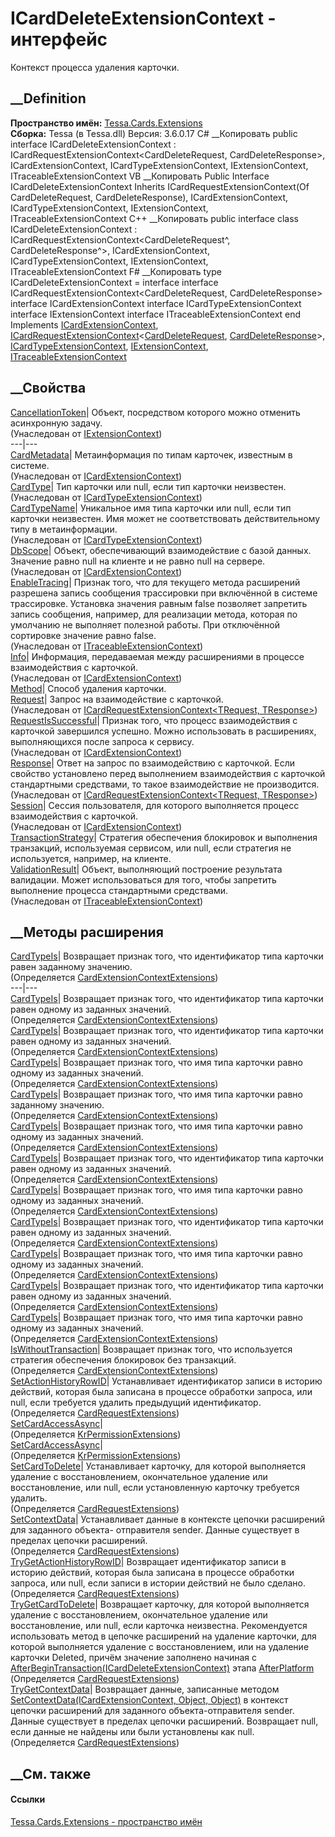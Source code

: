 # ICardDeleteExtensionContext - интерфейс
Контекст процесса удаления карточки.
## __Definition
 **Пространство имён:** [Tessa.Cards.Extensions](N_Tessa_Cards_Extensions.htm)  
 **Сборка:** Tessa (в Tessa.dll) Версия: 3.6.0.17
C# __Копировать
     public interface ICardDeleteExtensionContext : ICardRequestExtensionContext<CardDeleteRequest, CardDeleteResponse>, 
    	ICardExtensionContext, ICardTypeExtensionContext, IExtensionContext, ITraceableExtensionContext
VB __Копировать
     Public Interface ICardDeleteExtensionContext
    	Inherits ICardRequestExtensionContext(Of CardDeleteRequest, CardDeleteResponse), ICardExtensionContext, 
    	ICardTypeExtensionContext, IExtensionContext, ITraceableExtensionContext
C++ __Копировать
     public interface class ICardDeleteExtensionContext : ICardRequestExtensionContext<CardDeleteRequest^, CardDeleteResponse^>, 
    	ICardExtensionContext, ICardTypeExtensionContext, IExtensionContext, ITraceableExtensionContext
F# __Копировать
     type ICardDeleteExtensionContext = 
        interface
            interface ICardRequestExtensionContext<CardDeleteRequest, CardDeleteResponse>
            interface ICardExtensionContext
            interface ICardTypeExtensionContext
            interface IExtensionContext
            interface ITraceableExtensionContext
        end
Implements
    [ICardExtensionContext](T_Tessa_Cards_Extensions_ICardExtensionContext.htm), [ICardRequestExtensionContext](T_Tessa_Cards_Extensions_ICardRequestExtensionContext_2.htm)<[CardDeleteRequest](T_Tessa_Cards_CardDeleteRequest.htm), [CardDeleteResponse](T_Tessa_Cards_CardDeleteResponse.htm)>, [ICardTypeExtensionContext](T_Tessa_Cards_Extensions_ICardTypeExtensionContext.htm), [IExtensionContext](T_Tessa_Extensions_IExtensionContext.htm), [ITraceableExtensionContext](T_Tessa_Extensions_ITraceableExtensionContext.htm)
##  __Свойства
[CancellationToken](P_Tessa_Extensions_IExtensionContext_CancellationToken.htm)|
Объект, посредством которого можно отменить асинхронную задачу.  
(Унаследован от [IExtensionContext](T_Tessa_Extensions_IExtensionContext.htm))  
---|---  
[CardMetadata](P_Tessa_Cards_Extensions_ICardExtensionContext_CardMetadata.htm)|
Метаинформация по типам карточек, известным в системе.  
(Унаследован от
[ICardExtensionContext](T_Tessa_Cards_Extensions_ICardExtensionContext.htm))  
[CardType](P_Tessa_Cards_Extensions_ICardTypeExtensionContext_CardType.htm)|
Тип карточки или null, если тип карточки неизвестен.  
(Унаследован от
[ICardTypeExtensionContext](T_Tessa_Cards_Extensions_ICardTypeExtensionContext.htm))  
[CardTypeName](P_Tessa_Cards_Extensions_ICardTypeExtensionContext_CardTypeName.htm)|
Уникальное имя типа карточки или null, если тип карточки неизвестен. Имя может
не соответствовать действительному типу в метаинформации.  
(Унаследован от
[ICardTypeExtensionContext](T_Tessa_Cards_Extensions_ICardTypeExtensionContext.htm))  
[DbScope](P_Tessa_Cards_Extensions_ICardExtensionContext_DbScope.htm)|
Объект, обеспечивающий взаимодействие с базой данных. Значение равно null на
клиенте и не равно null на сервере.  
(Унаследован от
[ICardExtensionContext](T_Tessa_Cards_Extensions_ICardExtensionContext.htm))  
[EnableTracing](P_Tessa_Extensions_ITraceableExtensionContext_EnableTracing.htm)|
Признак того, что для текущего метода расширений разрешена запись сообщения
трассировки при включённой в системе трассировке. Установка значения равным
false позволяет запретить запись сообщения, например, для реализации метода,
которая по умолчанию не выполняет полезной работы. При отключённой сортировке
значение равно false.  
(Унаследован от
[ITraceableExtensionContext](T_Tessa_Extensions_ITraceableExtensionContext.htm))  
[Info](P_Tessa_Cards_Extensions_ICardExtensionContext_Info.htm)|  Информация,
передаваемая между расширениями в процессе взаимодействия с карточкой.  
(Унаследован от
[ICardExtensionContext](T_Tessa_Cards_Extensions_ICardExtensionContext.htm))  
[Method](P_Tessa_Cards_Extensions_ICardDeleteExtensionContext_Method.htm)|
Способ удаления карточки.  
[Request](P_Tessa_Cards_Extensions_ICardRequestExtensionContext_2_Request.htm)|
Запрос на взаимодействие с карточкой.  
(Унаследован от [ICardRequestExtensionContext<TRequest,
TResponse>](T_Tessa_Cards_Extensions_ICardRequestExtensionContext_2.htm))  
[RequestIsSuccessful](P_Tessa_Cards_Extensions_ICardExtensionContext_RequestIsSuccessful.htm)|
Признак того, что процесс взаимодействия с карточкой завершился успешно. Можно
использовать в расширениях, выполняющихся после запроса к сервису.  
(Унаследован от
[ICardExtensionContext](T_Tessa_Cards_Extensions_ICardExtensionContext.htm))  
[Response](P_Tessa_Cards_Extensions_ICardRequestExtensionContext_2_Response.htm)|
Ответ на запрос по взаимодействию с карточкой. Если свойство установлено перед
выполнением взаимодействия с карточкой стандартными средствами, то такое
взаимодействие не производится.  
(Унаследован от [ICardRequestExtensionContext<TRequest,
TResponse>](T_Tessa_Cards_Extensions_ICardRequestExtensionContext_2.htm))  
[Session](P_Tessa_Cards_Extensions_ICardExtensionContext_Session.htm)| Сессия
пользователя, для которого выполняется процесс взаимодействия с карточкой.  
(Унаследован от
[ICardExtensionContext](T_Tessa_Cards_Extensions_ICardExtensionContext.htm))  
[TransactionStrategy](P_Tessa_Cards_Extensions_ICardDeleteExtensionContext_TransactionStrategy.htm)|
Стратегия обеспечения блокировок и выполнения транзакций, используемая
сервисом, или null, если стратегия не используется, например, на клиенте.  
[ValidationResult](P_Tessa_Extensions_ITraceableExtensionContext_ValidationResult.htm)|
Объект, выполняющий построение результата валидации. Может использоваться для
того, чтобы запретить выполнение процесса стандартными средствами.  
(Унаследован от
[ITraceableExtensionContext](T_Tessa_Extensions_ITraceableExtensionContext.htm))  
##  __Методы расширения
[CardTypeIs](M_Tessa_Cards_Extensions_CardExtensionContextExtensions_CardTypeIs_2.htm)|
Возвращает признак того, что идентификатор типа карточки равен заданному
значению.  
(Определяется
[CardExtensionContextExtensions](T_Tessa_Cards_Extensions_CardExtensionContextExtensions.htm))  
---|---  
[CardTypeIs](M_Tessa_Cards_Extensions_CardExtensionContextExtensions_CardTypeIs_6.htm)|
Возвращает признак того, что идентификатор типа карточки равен одному из
заданных значений.  
(Определяется
[CardExtensionContextExtensions](T_Tessa_Cards_Extensions_CardExtensionContextExtensions.htm))  
[CardTypeIs](M_Tessa_Cards_Extensions_CardExtensionContextExtensions_CardTypeIs.htm)|
Возвращает признак того, что идентификатор типа карточки равен одному из
заданных значений.  
(Определяется
[CardExtensionContextExtensions](T_Tessa_Cards_Extensions_CardExtensionContextExtensions.htm))  
[CardTypeIs](M_Tessa_Cards_Extensions_CardExtensionContextExtensions_CardTypeIs_1.htm)|
Возвращает признак того, что имя типа карточки равно одному из заданных
значений.  
(Определяется
[CardExtensionContextExtensions](T_Tessa_Cards_Extensions_CardExtensionContextExtensions.htm))  
[CardTypeIs](M_Tessa_Cards_Extensions_CardExtensionContextExtensions_CardTypeIs_7.htm)|
Возвращает признак того, что имя типа карточки равно заданному значению.  
(Определяется
[CardExtensionContextExtensions](T_Tessa_Cards_Extensions_CardExtensionContextExtensions.htm))  
[CardTypeIs](M_Tessa_Cards_Extensions_CardExtensionContextExtensions_CardTypeIs_11.htm)|
Возвращает признак того, что имя типа карточки равно одному из заданных
значений.  
(Определяется
[CardExtensionContextExtensions](T_Tessa_Cards_Extensions_CardExtensionContextExtensions.htm))  
[CardTypeIs](M_Tessa_Cards_Extensions_CardExtensionContextExtensions_CardTypeIs_3.htm)|
Возвращает признак того, что идентификатор типа карточки равен одному из
заданных значений.  
(Определяется
[CardExtensionContextExtensions](T_Tessa_Cards_Extensions_CardExtensionContextExtensions.htm))  
[CardTypeIs](M_Tessa_Cards_Extensions_CardExtensionContextExtensions_CardTypeIs_8.htm)|
Возвращает признак того, что имя типа карточки равно одному из заданных
значений.  
(Определяется
[CardExtensionContextExtensions](T_Tessa_Cards_Extensions_CardExtensionContextExtensions.htm))  
[CardTypeIs](M_Tessa_Cards_Extensions_CardExtensionContextExtensions_CardTypeIs_4.htm)|
Возвращает признак того, что идентификатор типа карточки равен одному из
заданных значений.  
(Определяется
[CardExtensionContextExtensions](T_Tessa_Cards_Extensions_CardExtensionContextExtensions.htm))  
[CardTypeIs](M_Tessa_Cards_Extensions_CardExtensionContextExtensions_CardTypeIs_9.htm)|
Возвращает признак того, что имя типа карточки равно одному из заданных
значений.  
(Определяется
[CardExtensionContextExtensions](T_Tessa_Cards_Extensions_CardExtensionContextExtensions.htm))  
[CardTypeIs](M_Tessa_Cards_Extensions_CardExtensionContextExtensions_CardTypeIs_5.htm)|
Возвращает признак того, что идентификатор типа карточки равен одному из
заданных значений.  
(Определяется
[CardExtensionContextExtensions](T_Tessa_Cards_Extensions_CardExtensionContextExtensions.htm))  
[CardTypeIs](M_Tessa_Cards_Extensions_CardExtensionContextExtensions_CardTypeIs_10.htm)|
Возвращает признак того, что имя типа карточки равно одному из заданных
значений.  
(Определяется
[CardExtensionContextExtensions](T_Tessa_Cards_Extensions_CardExtensionContextExtensions.htm))  
[IsWithoutTransaction](M_Tessa_Cards_Extensions_CardExtensionContextExtensions_IsWithoutTransaction.htm)|
Возвращает признак того, что используется стратегия обеспечения блокировок без
транзакций.  
(Определяется
[CardExtensionContextExtensions](T_Tessa_Cards_Extensions_CardExtensionContextExtensions.htm))  
[SetActionHistoryRowID](M_Tessa_Cards_CardRequestExtensions_SetActionHistoryRowID.htm)|
Устанавливает идентификатор записи в историю действий, которая была записана в
процессе обработки запроса, или null, если требуется удалить предыдущий
идентификатор.  
(Определяется
[CardRequestExtensions](T_Tessa_Cards_CardRequestExtensions.htm))  
[SetCardAccessAsync](M_Tessa_Extensions_Default_Shared_Workflow_KrPermissions_KrPermissionExtensions_SetCardAccessAsync.htm)|  
(Определяется
[KrPermissionExtensions](T_Tessa_Extensions_Default_Shared_Workflow_KrPermissions_KrPermissionExtensions.htm))  
[SetCardAccessAsync](M_Tessa_Extensions_Default_Shared_Workflow_KrPermissions_KrPermissionExtensions_SetCardAccessAsync_1.htm)|  
(Определяется
[KrPermissionExtensions](T_Tessa_Extensions_Default_Shared_Workflow_KrPermissions_KrPermissionExtensions.htm))  
[SetCardToDelete](M_Tessa_Cards_CardRequestExtensions_SetCardToDelete.htm)|
Устанавливает карточку, для которой выполняется удаление с восстановлением,
окончательное удаление или восстановление, или null, если установленную
карточку требуется удалить.  
(Определяется
[CardRequestExtensions](T_Tessa_Cards_CardRequestExtensions.htm))  
[SetContextData](M_Tessa_Cards_CardRequestExtensions_SetContextData.htm)|
Устанавливает данные в контексте цепочки расширений для заданного объекта-
отправителя sender. Данные существует в пределах цепочки расширений.  
(Определяется
[CardRequestExtensions](T_Tessa_Cards_CardRequestExtensions.htm))  
[TryGetActionHistoryRowID](M_Tessa_Cards_CardRequestExtensions_TryGetActionHistoryRowID.htm)|
Возвращает идентификатор записи в историю действий, которая была записана в
процессе обработки запроса, или null, если записи в истории действий не было
сделано.  
(Определяется
[CardRequestExtensions](T_Tessa_Cards_CardRequestExtensions.htm))  
[TryGetCardToDelete](M_Tessa_Cards_CardRequestExtensions_TryGetCardToDelete.htm)|
Возвращает карточку, для которой выполняется удаление с восстановлением,
окончательное удаление или восстановление, или null, если карточка неизвестна.
Рекомендуется использовать метод в цепочке расширений на удаление карточки,
для которой выполняется удаление с восстановлением, или на удаление карточки
Deleted, причём значение заполнено начиная с
[AfterBeginTransaction(ICardDeleteExtensionContext)](M_Tessa_Cards_Extensions_ICardDeleteExtension_AfterBeginTransaction.htm)
этапа [AfterPlatform](T_Tessa_Extensions_ExtensionStage.htm)  
(Определяется
[CardRequestExtensions](T_Tessa_Cards_CardRequestExtensions.htm))  
[TryGetContextData<T>](M_Tessa_Cards_CardRequestExtensions_TryGetContextData__1.htm)|
Возвращает данные, записанные методом [SetContextData(ICardExtensionContext,
Object, Object)](M_Tessa_Cards_CardRequestExtensions_SetContextData.htm) в
контекст цепочки расширений для заданного объекта-отправителя sender. Данные
существует в пределах цепочки расширений. Возвращает null, если данные не
найдены или были установлены как null.  
(Определяется
[CardRequestExtensions](T_Tessa_Cards_CardRequestExtensions.htm))  
##  __См. также
#### Ссылки
[Tessa.Cards.Extensions - пространство имён](N_Tessa_Cards_Extensions.htm)
